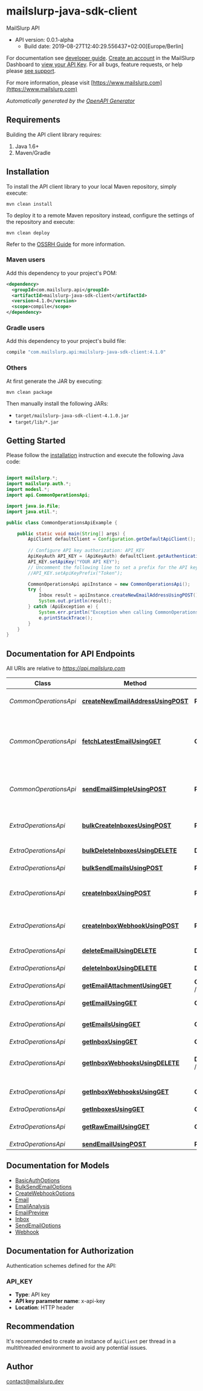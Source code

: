 # mailslurp-java-sdk-client

MailSlurp API
- API version: 0.0.1-alpha
  - Build date: 2019-08-27T12:40:29.556437+02:00[Europe/Berlin]

For documentation see [developer guide](https://www.mailslurp.com/developers). [Create an account](https://app.mailslurp.com) in the MailSlurp Dashboard to [view your API Key](https://app). For all bugs, feature requests, or help please [see support](https://www.mailslurp.com/support/).

  For more information, please visit [https://www.mailslurp.com](https://www.mailslurp.com)

*Automatically generated by the [OpenAPI Generator](https://openapi-generator.tech)*


## Requirements

Building the API client library requires:
1. Java 1.6+
2. Maven/Gradle

## Installation

To install the API client library to your local Maven repository, simply execute:

```shell
mvn clean install
```

To deploy it to a remote Maven repository instead, configure the settings of the repository and execute:

```shell
mvn clean deploy
```

Refer to the [OSSRH Guide](http://central.sonatype.org/pages/ossrh-guide.html) for more information.

### Maven users

Add this dependency to your project's POM:

```xml
<dependency>
  <groupId>com.mailslurp.api</groupId>
  <artifactId>mailslurp-java-sdk-client</artifactId>
  <version>4.1.0</version>
  <scope>compile</scope>
</dependency>
```

### Gradle users

Add this dependency to your project's build file:

```groovy
compile "com.mailslurp.api:mailslurp-java-sdk-client:4.1.0"
```

### Others

At first generate the JAR by executing:

```shell
mvn clean package
```

Then manually install the following JARs:

* `target/mailslurp-java-sdk-client-4.1.0.jar`
* `target/lib/*.jar`

## Getting Started

Please follow the [installation](#installation) instruction and execute the following Java code:

```java

import mailslurp.*;
import mailslurp.auth.*;
import modesl.*;
import api.CommonOperationsApi;

import java.io.File;
import java.util.*;

public class CommonOperationsApiExample {

    public static void main(String[] args) {
        ApiClient defaultClient = Configuration.getDefaultApiClient();
        
        // Configure API key authorization: API_KEY
        ApiKeyAuth API_KEY = (ApiKeyAuth) defaultClient.getAuthentication("API_KEY");
        API_KEY.setApiKey("YOUR API KEY");
        // Uncomment the following line to set a prefix for the API key, e.g. "Token" (defaults to null)
        //API_KEY.setApiKeyPrefix("Token");

        CommonOperationsApi apiInstance = new CommonOperationsApi();
        try {
            Inbox result = apiInstance.createNewEmailAddressUsingPOST();
            System.out.println(result);
        } catch (ApiException e) {
            System.err.println("Exception when calling CommonOperationsApi#createNewEmailAddressUsingPOST");
            e.printStackTrace();
        }
    }
}

```

## Documentation for API Endpoints

All URIs are relative to *https://api.mailslurp.com*

Class | Method | HTTP request | Description
------------ | ------------- | ------------- | -------------
*CommonOperationsApi* | [**createNewEmailAddressUsingPOST**](docs/CommonOperationsApi.md#createNewEmailAddressUsingPOST) | **POST** /newEmailAddress | Create new email address
*CommonOperationsApi* | [**fetchLatestEmailUsingGET**](docs/CommonOperationsApi.md#fetchLatestEmailUsingGET) | **GET** /fetchLatestEmail | Fetch inbox&#39;s latest email or if empty wait for email to arrive
*CommonOperationsApi* | [**sendEmailSimpleUsingPOST**](docs/CommonOperationsApi.md#sendEmailSimpleUsingPOST) | **POST** /sendEmail | Send an email from a random email address
*ExtraOperationsApi* | [**bulkCreateInboxesUsingPOST**](docs/ExtraOperationsApi.md#bulkCreateInboxesUsingPOST) | **POST** /bulk/inboxes | Bulk create Inboxes (email addresses)
*ExtraOperationsApi* | [**bulkDeleteInboxesUsingDELETE**](docs/ExtraOperationsApi.md#bulkDeleteInboxesUsingDELETE) | **DELETE** /bulk/inboxes | Bulk Delete Inboxes
*ExtraOperationsApi* | [**bulkSendEmailsUsingPOST**](docs/ExtraOperationsApi.md#bulkSendEmailsUsingPOST) | **POST** /bulk/send | Bulk Send Emails
*ExtraOperationsApi* | [**createInboxUsingPOST**](docs/ExtraOperationsApi.md#createInboxUsingPOST) | **POST** /inboxes | Create an Inbox (email address)
*ExtraOperationsApi* | [**createInboxWebhookUsingPOST**](docs/ExtraOperationsApi.md#createInboxWebhookUsingPOST) | **POST** /inboxes/{inboxId}/webhooks | Attach a webhook URL to an inbox
*ExtraOperationsApi* | [**deleteEmailUsingDELETE**](docs/ExtraOperationsApi.md#deleteEmailUsingDELETE) | **DELETE** /emails/{emailId} | Delete Email
*ExtraOperationsApi* | [**deleteInboxUsingDELETE**](docs/ExtraOperationsApi.md#deleteInboxUsingDELETE) | **DELETE** /inboxes/{inboxId} | Delete Inbox
*ExtraOperationsApi* | [**getEmailAttachmentUsingGET**](docs/ExtraOperationsApi.md#getEmailAttachmentUsingGET) | **GET** /emails/{emailId}/attachments/{attachmentId} | Get email attachment
*ExtraOperationsApi* | [**getEmailUsingGET**](docs/ExtraOperationsApi.md#getEmailUsingGET) | **GET** /emails/{emailId} | Get Email Content
*ExtraOperationsApi* | [**getEmailsUsingGET**](docs/ExtraOperationsApi.md#getEmailsUsingGET) | **GET** /inboxes/{inboxId}/emails | List an Inbox&#39;s Emails
*ExtraOperationsApi* | [**getInboxUsingGET**](docs/ExtraOperationsApi.md#getInboxUsingGET) | **GET** /inboxes/{inboxId} | Get Inbox
*ExtraOperationsApi* | [**getInboxWebhooksUsingDELETE**](docs/ExtraOperationsApi.md#getInboxWebhooksUsingDELETE) | **DELETE** /inboxes/{inboxId}/webhooks/{webhookId} | Delete and disable a webhook for an inbox
*ExtraOperationsApi* | [**getInboxWebhooksUsingGET**](docs/ExtraOperationsApi.md#getInboxWebhooksUsingGET) | **GET** /inboxes/{inboxId}/webhooks | Get all webhooks for an inbox
*ExtraOperationsApi* | [**getInboxesUsingGET**](docs/ExtraOperationsApi.md#getInboxesUsingGET) | **GET** /inboxes | List Inboxes
*ExtraOperationsApi* | [**getRawEmailUsingGET**](docs/ExtraOperationsApi.md#getRawEmailUsingGET) | **GET** /emails/{emailId}/raw | Get Raw Email Content
*ExtraOperationsApi* | [**sendEmailUsingPOST**](docs/ExtraOperationsApi.md#sendEmailUsingPOST) | **POST** /inboxes/{inboxId} | Send Email


## Documentation for Models

 - [BasicAuthOptions](docs/BasicAuthOptions.md)
 - [BulkSendEmailOptions](docs/BulkSendEmailOptions.md)
 - [CreateWebhookOptions](docs/CreateWebhookOptions.md)
 - [Email](docs/Email.md)
 - [EmailAnalysis](docs/EmailAnalysis.md)
 - [EmailPreview](docs/EmailPreview.md)
 - [Inbox](docs/Inbox.md)
 - [SendEmailOptions](docs/SendEmailOptions.md)
 - [Webhook](docs/Webhook.md)


## Documentation for Authorization

Authentication schemes defined for the API:
### API_KEY

- **Type**: API key
- **API key parameter name**: x-api-key
- **Location**: HTTP header


## Recommendation

It's recommended to create an instance of `ApiClient` per thread in a multithreaded environment to avoid any potential issues.

## Author

contact@mailslurp.dev

